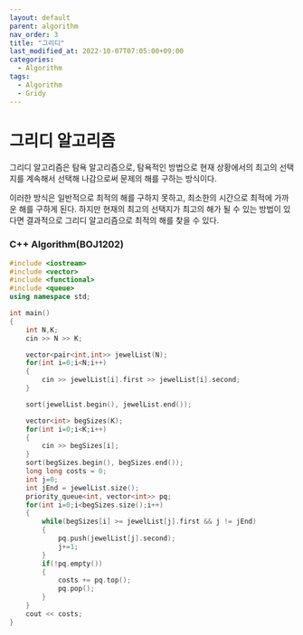 ```yaml
---
layout: default
parent: algorithm
nav_order: 3
title: "그리디"
last_modified_at: 2022-10-07T07:05:00+09:00
categories:
  - Algorithm
tags:
  - Algorithm
  - Gridy
---
```


# 그리디 알고리즘

그리디 알고리즘은 탐욕 알고리즘으로, 탐욕적인 방법으로 현재 상황에서의 최고의 선택지를 계속해서 선택해 나감으로써 문제의 해를 구하는 방식이다.

이러한 방식은 일반적으로 최적의 해를 구하지 못하고, 최소한의 시간으로 최적에 가까운 해를 구하게 된다. 하지만 현재의 최고의 선택지가 최고의 해가 될 수 있는 방법이 있다면 결과적으로 그리디 알고리즘으로 최적의 해를 찾을 수 있다.

### C++ Algorithm(BOJ1202)

```cpp
#include <iostream>
#include <vector>
#include <functional>
#include <queue>
using namespace std;

int main()
{
    int N,K;
    cin >> N >> K;

    vector<pair<int,int>> jewelList(N);
    for(int i=0;i<N;i++)
    {
        cin >> jewelList[i].first >> jewelList[i].second;
    }

    sort(jewelList.begin(), jewelList.end());

    vector<int> begSizes(K);
    for(int i=0;i<K;i++)
    {
        cin >> begSizes[i];
    }
    sort(begSizes.begin(), begSizes.end());
    long long costs = 0;
    int j=0;
    int jEnd = jewelList.size();
    priority_queue<int, vector<int>> pq;
    for(int i=0;i<begSizes.size();i++)
    {
        while(begSizes[i] >= jewelList[j].first && j != jEnd)
        {
            pq.push(jewelList[j].second);
            j+=1;
        }
        if(!pq.empty())
        {
            costs += pq.top();
            pq.pop();
        }
    }
    cout << costs;
}
```